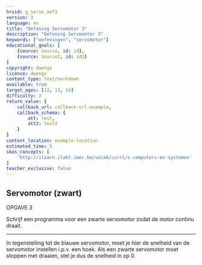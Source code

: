 ```yaml
---
hruid: g_servo_oef3
version: 3
language: en
title: "Oefening Servomotor 3"
description: "Oefening Servomotor 3"
keywords: ["oefeningen", "servomotor"]
educational_goals: [
    {source: Source, id: id}, 
    {source: Source2, id: id2}
]
copyright: dwengo
licence: dwengo
content_type: text/markdown
available: true
target_ages: [12, 13, 14]
difficulty: 3
return_value: {
    callback_url: callback-url-example,
    callback_schema: {
        att: test,
        att2: test2
    }
}
content_location: example-location
estimated_time: 5
skos_concepts: [
    'http://ilearn.ilabt.imec.be/vocab/curr1/s-computers-en-systemen'
]
teacher_exclusive: false
---
```

## Servomotor (zwart)

OPGAVE 3

Schrijf een programma voor een zwarte servomotor zodat de motor continu draait.

***

<div class="alert alert-box alert-success">
In tegenstelling tot de blauwe servomotor, moet je hier de snelheid van de servomotor instellen i.p.v. een hoek. Als een zwarte servomotor moet stoppen met draaien, stel je dus de snelheid in op 0.
</div>